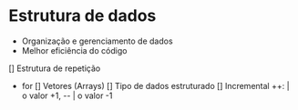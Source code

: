 # Estrutura de dados

- Organização e gerenciamento de dados
- Melhor eficiência do código

[] Estrutura de repetição
- for
[] Vetores (Arrays)
  [] Tipo de dados estruturado
[] Incremental ++: | o valor +1, -- | o valor -1